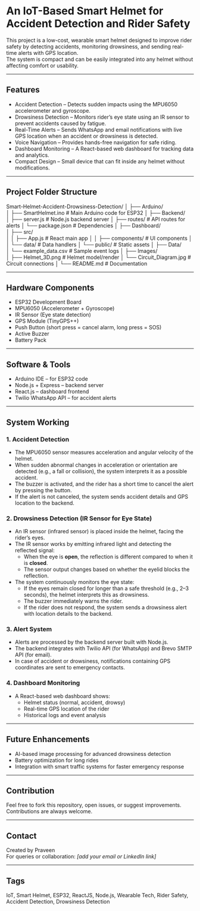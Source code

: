 # An IoT-Based Smart Helmet for Accident Detection and Rider Safety

This project is a low-cost, wearable smart helmet designed to improve rider safety by detecting accidents, monitoring drowsiness, and sending real-time alerts with GPS location.  
The system is compact and can be easily integrated into any helmet without affecting comfort or usability.

---

## Features
- Accident Detection – Detects sudden impacts using the MPU6050 accelerometer and gyroscope.  
- Drowsiness Detection – Monitors rider’s eye state using an IR sensor to prevent accidents caused by fatigue.  
- Real-Time Alerts – Sends WhatsApp and email notifications with live GPS location when an accident or drowsiness is detected.  
- Voice Navigation – Provides hands-free navigation for safe riding.  
- Dashboard Monitoring – A React-based web dashboard for tracking data and analytics.  
- Compact Design – Small device that can fit inside any helmet without modifications.  

---

## Project Folder Structure

Smart-Helmet-Accident-Drowsiness-Detection/
│
├── Arduino/                 
│   ├── SmartHelmet.ino        # Main Arduino code for ESP32
│
├── Backend/                   
│   ├── server.js              # Node.js backend server
│   ├── routes/                # API routes for alerts
│   └── package.json           # Dependencies
│
├── Dashboard/                 
│   ├── src/                   
│   │   ├── App.js             # React main app
│   │   ├── components/        # UI components
│   │   └── data/              # Data handlers
│   └── public/                # Static assets
│
├── Data/                      
│   └── example_data.csv       # Sample event logs
│
├── Images/                    
│   ├── Helmet_3D.png          # Helmet model/render
│   └── Circuit_Diagram.jpg    # Circuit connections
│
└── README.md                  # Documentation

---

## Hardware Components
- ESP32 Development Board  
- MPU6050 (Accelerometer + Gyroscope)  
- IR Sensor (Eye state detection)  
- GPS Module (TinyGPS++)  
- Push Button (short press = cancel alarm, long press = SOS)  
- Active Buzzer  
- Battery Pack  

---

## Software & Tools
- Arduino IDE – for ESP32 code  
- Node.js + Express – backend server  
- React.js – dashboard frontend  
- Twilio WhatsApp API – for accident alerts  
---

## System Working

### 1. Accident Detection
- The MPU6050 sensor measures acceleration and angular velocity of the helmet.  
- When sudden abnormal changes in acceleration or orientation are detected (e.g., a fall or collision), the system interprets it as a possible accident.  
- The buzzer is activated, and the rider has a short time to cancel the alert by pressing the button.  
- If the alert is not canceled, the system sends accident details and GPS location to the backend.

### 2. Drowsiness Detection (IR Sensor for Eye State)
- An IR sensor (infrared sensor) is placed inside the helmet, facing the rider’s eyes.  
- The IR sensor works by emitting infrared light and detecting the reflected signal:  
  - When the eye is **open**, the reflection is different compared to when it is **closed**.  
  - The sensor output changes based on whether the eyelid blocks the reflection.  
- The system continuously monitors the eye state:  
  - If the eyes remain closed for longer than a safe threshold (e.g., 2–3 seconds), the helmet interprets this as drowsiness.  
  - The buzzer immediately warns the rider.  
  - If the rider does not respond, the system sends a drowsiness alert with location details to the backend.  

### 3. Alert System
- Alerts are processed by the backend server built with Node.js.  
- The backend integrates with Twilio API (for WhatsApp) and Brevo SMTP API (for email).  
- In case of accident or drowsiness, notifications containing GPS coordinates are sent to emergency contacts.  

### 4. Dashboard Monitoring
- A React-based web dashboard shows:  
  - Helmet status (normal, accident, drowsy)  
  - Real-time GPS location of the rider  
  - Historical logs and event analysis  

---

## Future Enhancements
- AI-based image processing for advanced drowsiness detection  
- Battery optimization for long rides  
- Integration with smart traffic systems for faster emergency response  

---

## Contribution
Feel free to fork this repository, open issues, or suggest improvements. Contributions are always welcome.  

---

## Contact
Created by Praveen  
For queries or collaboration: *[add your email or LinkedIn link]*  

---

## Tags
IoT, Smart Helmet, ESP32, ReactJS, Node.js, Wearable Tech, Rider Safety, Accident Detection, Drowsiness Detection
